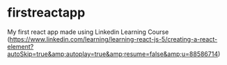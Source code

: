 # firstreactapp
My first react app made using Linkedin Learning Course (https://www.linkedin.com/learning/learning-react-js-5/creating-a-react-element?autoSkip=true&amp;autoplay=true&amp;resume=false&amp;u=88586714)
